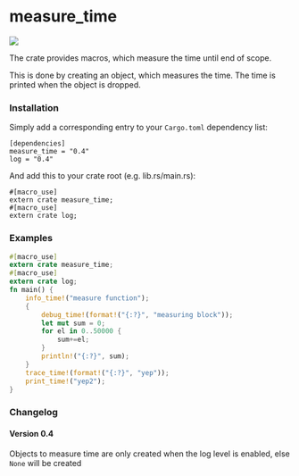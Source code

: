 # measure_time

[![](http://meritbadge.herokuapp.com/measure_time)](https://crates.io/crates/measure_time)

The crate provides macros, which measure the time until end of scope.

This is done by creating an object, which measures the time. The time is printed when the object is dropped.

### Installation

Simply add a corresponding entry to your `Cargo.toml` dependency list:

```toml,ignore
[dependencies]
measure_time = "0.4"
log = "0.4"
```

And add this to your crate root (e.g. lib.rs/main.rs):

```rust,ignore
#[macro_use]
extern crate measure_time;
#[macro_use]
extern crate log;
```


### Examples

```rust
#[macro_use]
extern crate measure_time;
#[macro_use]
extern crate log;
fn main() {
    info_time!("measure function");
    {
        debug_time!(format!("{:?}", "measuring block"));
        let mut sum = 0;
        for el in 0..50000 {
            sum+=el;
        }
        println!("{:?}", sum);
    }
    trace_time!(format!("{:?}", "yep"));
    print_time!("yep2");
}
```

### Changelog

#### Version 0.4
Objects to measure time are only created when the log level is enabled, else ```None``` will be created